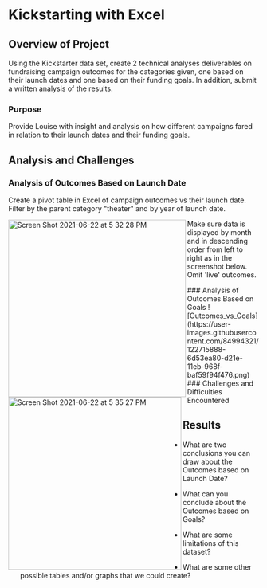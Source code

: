 # Kickstarting with Excel

## Overview of Project
Using the Kickstarter data set, create 2 technical analyses deliverables on fundraising campaign outcomes for the categories given, one based on their launch dates and one based on their funding goals.  In addition, submit a written analysis of the results.
### Purpose
Provide Louise with insight and analysis on how different campaigns fared in relation to their launch dates and their funding goals.
## Analysis and Challenges

### Analysis of Outcomes Based on Launch Date
Create a pivot table in Excel of campaign outcomes vs their launch date. Filter by the parent category "theater" and by year of launch date.

<img align="left" img width="356" alt="Screen Shot 2021-06-22 at 5 32 28 PM" src="https://user-images.githubusercontent.com/84994321/123016603-dbfc8980-d37f-11eb-9afe-9bb9c5dc86e9.png">

Make sure data is displayed by month and in descending order from left to right as in the screenshot below.  Omit 'live' outcomes.

<img align="left" img width="347" alt="Screen Shot 2021-06-22 at 5 35 27 PM" src="https://user-images.githubusercontent.com/84994321/123016818-4281a780-d380-11eb-9376-987fc603833d.png">
### Analysis of Outcomes Based on Goals
![Outcomes_vs_Goals](https://user-images.githubusercontent.com/84994321/122715888-6d53ea80-d21e-11eb-968f-baf59f94f476.png)
### Challenges and Difficulties Encountered

## Results

- What are two conclusions you can draw about the Outcomes based on Launch Date?

- What can you conclude about the Outcomes based on Goals?

- What are some limitations of this dataset?

- What are some other possible tables and/or graphs that we could create?
